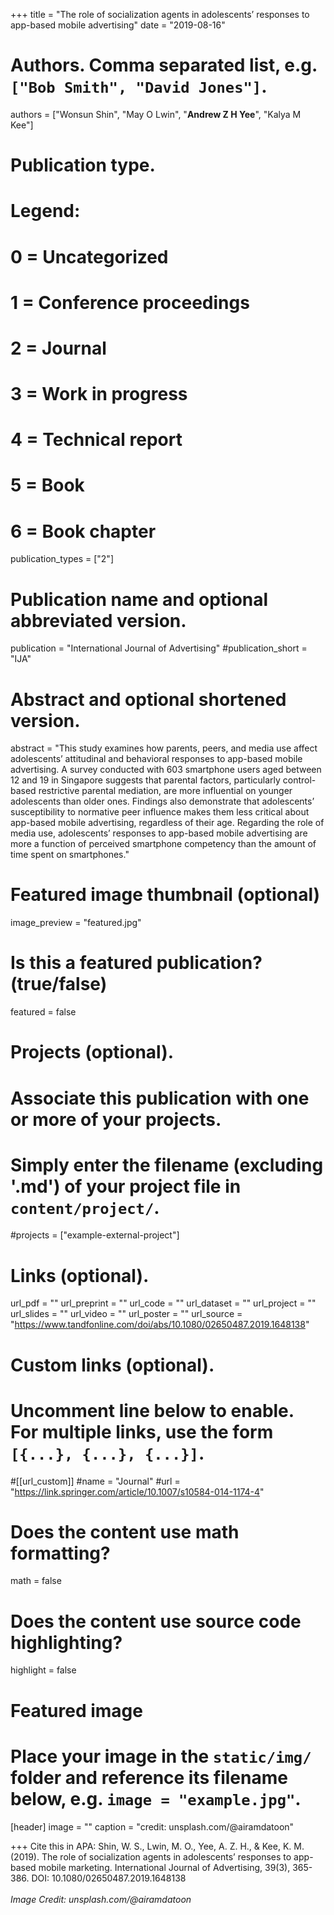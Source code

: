 +++
title = "The role of socialization agents in adolescents’ responses to app-based mobile advertising"
date = "2019-08-16"

# Authors. Comma separated list, e.g. `["Bob Smith", "David Jones"]`.

authors = ["Wonsun Shin", "May O Lwin", "**Andrew Z H Yee**", "Kalya M Kee"]

# Publication type.
# Legend:
# 0 = Uncategorized
# 1 = Conference proceedings
# 2 = Journal
# 3 = Work in progress
# 4 = Technical report
# 5 = Book
# 6 = Book chapter
publication_types = ["2"]

# Publication name and optional abbreviated version.
publication = "International Journal of Advertising"
#publication_short = "IJA"

# Abstract and optional shortened version.

abstract = "This study examines how parents, peers, and media use affect adolescents’ attitudinal and behavioral responses to app-based mobile advertising. A survey conducted with 603 smartphone users aged between 12 and 19 in Singapore suggests that parental factors, particularly control-based restrictive parental mediation, are more influential on younger adolescents than older ones. Findings also demonstrate that adolescents’ susceptibility to normative peer influence makes them less critical about app-based mobile advertising, regardless of their age. Regarding the role of media use, adolescents’ responses to app-based mobile advertising are more a function of perceived smartphone competency than the amount of time spent on smartphones."

# Featured image thumbnail (optional)
image_preview = "featured.jpg"

# Is this a featured publication? (true/false)
featured = false

# Projects (optional).
#   Associate this publication with one or more of your projects.
#   Simply enter the filename (excluding '.md') of your project file in `content/project/`.
#projects = ["example-external-project"]

# Links (optional).
url_pdf = ""
url_preprint = ""
url_code = ""
url_dataset = ""
url_project = ""
url_slides = ""
url_video = ""
url_poster = ""
url_source = "https://www.tandfonline.com/doi/abs/10.1080/02650487.2019.1648138"

# Custom links (optional).
#   Uncomment line below to enable. For multiple links, use the form `[{...}, {...}, {...}]`.
#[[url_custom]]
#name = "Journal"
#url = "https://link.springer.com/article/10.1007/s10584-014-1174-4"

# Does the content use math formatting?
math = false

# Does the content use source code highlighting?
highlight = false
  
# Featured image
# Place your image in the `static/img/` folder and reference its filename below, e.g. `image = "example.jpg"`.
[header]
image = ""
caption = "credit: unsplash.com/@airamdatoon"

+++
Cite this in APA: Shin, W. S., Lwin, M. O., Yee, A. Z. H., & Kee, K. M. (2019). The role of socialization agents in adolescents’ responses to app-based mobile marketing. International Journal of Advertising, 39(3), 365-386. DOI: 10.1080/02650487.2019.1648138
<br/>
<br/>
_Image Credit: unsplash.com/@airamdatoon_
